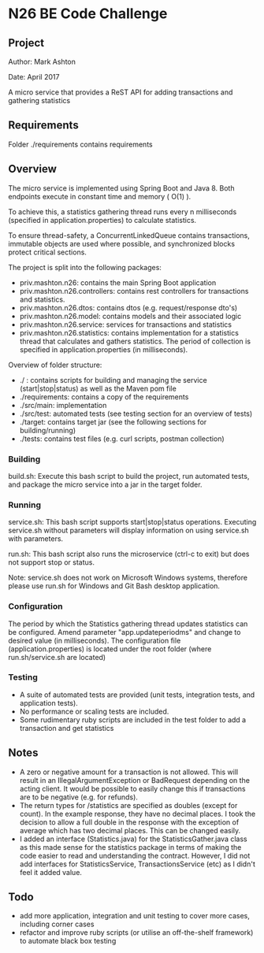 # N26 BE Code Challenge

## Project
Author: Mark Ashton

Date: April 2017

A micro service that provides a ReST API for adding transactions and gathering statistics

## Requirements
Folder ./requirements contains requirements

## Overview
The micro service is implemented using Spring Boot and Java 8. Both endpoints execute in constant time and memory ( O(1) ).

To achieve this, a statistics gathering thread runs every n milliseconds (specified in application.properties) to calculate statistics.

To ensure thread-safety, a ConcurrentLinkedQueue contains transactions, immutable objects are used where possible, and synchronized blocks
protect critical sections.

The project is split into the following packages:

- priv.mashton.n26: contains the main Spring Boot application
- priv.mashton.n26.controllers: contains rest controllers for transactions and statistics.
- priv.mashton.n26.dtos: contains dtos (e.g. request/response dto's)
- priv.mashton.n26.model: contains models and their associated logic
- priv.mashton.n26.service: services for transactions and statistics
- priv.mashton.n26.statistics: contains implementation for a statistics thread that calculates and gathers statistics. The period of collection is 
specified in application.properties (in milliseconds).

Overview of folder structure:

- ./ : contains scripts for building and managing the service (start|stop|status) as well as the Maven pom file
- ./requirements: contains a copy of the requirements
- ./src/main: implementation
- ./src/test: automated tests (see testing section for an overview of tests)
- ./target: contains target jar (see the following sections for building/running)
- ./tests: contains test files (e.g. curl scripts, postman collection)

### Building

build.sh: Execute this bash script to build the project, run automated tests, and package the micro service into a jar in the target folder.

### Running

service.sh: This bash script supports start|stop|status operations. Executing service.sh without parameters will display information on using service.sh with parameters.

run.sh: This bash script also runs the microservice (ctrl-c to exit) but does not support stop or status.

Note: service.sh does not work on Microsoft Windows systems, therefore please use run.sh for Windows and Git Bash desktop application.

### Configuration

The period by which the Statistics gathering thread updates statistics can be configured. Amend parameter "app.updateperiodms" and change to desired value (in milliseconds).
The configuration file (application.properties) is located under the root folder (where run.sh/service.sh are located)

### Testing

- A suite of automated tests are provided (unit tests, integration tests, and application tests).
- No performance or scaling tests are included.
- Some rudimentary ruby scripts are included in the test folder to add a transaction and get statistics

## Notes

- A zero or negative amount for a transaction is not allowed. This will result in an IllegalArgumentException or BadRequest depending on the acting client.
It would be possible to easily change this if transactions are to be negative (e.g. for refunds).
- The return types for /statistics are specified as doubles (except for count). In the example response, they have no decimal places. I took the decision to 
allow a full double in the response with the exception of average which has two decimal places. This can be changed easily.
- I added an interface (Statistics.java) for the StatisticsGather.java class as this made sense for the statistics package in terms of
making the code easier to read and understanding the contract. However, I did not add interfaces for StatisticsService, 
TransactionsService (etc) as I didn't feel it added value.

## Todo

- add more application, integration and unit testing to cover more cases, including corner cases
- refactor and improve ruby scripts (or utilise an off-the-shelf framework) to automate black box testing
